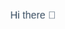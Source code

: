 <svg fill="none" viewBox="0 0 120 120" width="120" height="120" xmlns="http://www.w3.org/2000/svg">
  <foreignObject width="100%" height="100%">
    <div xmlns="http://www.w3.org/1999/xhtml">
      <style>
@keyframes bounce {
  0%   { transform: scale(1,    1)   translateY(0)     skew(0deg,  0deg); }
  3%   { transform: scale(1,    1)   translateY(0)     skew(0deg,  0deg); }
  5%   { transform: scale(1.1,  .9)  translateY(5px)   skew(0deg,  0deg); }
  12%  { transform: scale(.9,   1.1) translateY(-70px) skew(25deg, 5deg); }
  13%  { transform: scale(.9,   1.1) translateY(-70px) skew(25deg, 5deg); }
  20%  { transform: scale(1.05, .95) translateY(0)     skew(0deg,  0deg); }
  22%  { transform: scale(1,    1)   translateY(-7px)  skew(0deg,  0deg); }
  27%  { transform: scale(1,    1)   translateY(0)     skew(0deg,  0deg); }
  100% { transform: scale(1,    1)   translateY(0)     skew(0deg,  0deg); }
}
h1 {
  width: 120px;
  line-height: 20px;
  padding-top: 70px;
  text-align: center;
  font: 400 16px/1.5 Helvetica ,Arial ,sans-serif;
  color: rgb(52, 73, 94);
  transform-origin: bottom;
  animation: 4s cubic-bezier(.5, 0, .5, 1.2) 1s infinite bounce;
}
      </style>
      <h1> Hi there 👋</h1>
    </div>
  </foreignObject>
</svg>







<!--
**armanruet/armanruet** is a ✨ _special_ ✨ repository because its `README.md` (this file) appears on your GitHub profile.

This is Arman, currently working as a Doctoral Researcher at SnT, University of Luxembourg. I've completed my MS from Inha University, South Korea. My research interests include advanced signal processing and machine learning techniques for 5G and beyond wireless communication systems, Tactile internet, 5G URLLC.

🔭 I’m currently working on Resource allocation in 5G URLLC
🌱 I’m currently learning ML and DL techniques
👯 I’m looking to collaborate on incorporating ML techniques in 5G URLLC and Tactile Internet
- 🤔 I’m looking for help with optimization techniques in Wireless communication
📫 How to reach me: arman.hossen@uni.lu

